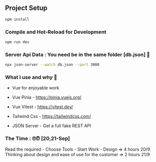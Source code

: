 

## Project Setup

```sh
npm install
```

### Compile and Hot-Reload for Development

```sh
npm run dev
```

### Server Api Data : You need be in the same folder [db.json] 😬

```sh
npx json-server --watch db.json --port 3000
```


### What I use and why 👀

- Vue for enjoyable work  

- Vue Pinia -
  https://pinia.vuejs.org/

- Vue Vitest - 
  https://vitest.dev/

- Tailwind Css - 
  https://tailwindcss.com/

- JSON Server - Get a full fake REST API 

### The Time : 🙄⏰ [20,21-Sep]
 Read the required - Choose Tools - Start Work - Design => 4 hours 20/9.  
 Thinking about design and ease of use for the customer => 2 hours 21/9
 